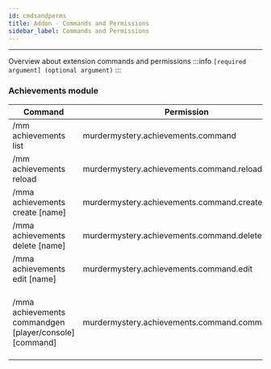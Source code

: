 ```yaml
---
id: cmdsandperms
title: Addon - Commands and Permissions
sidebar_label: Commands and Permissions
---
```

---
Overview about extension commands and permissions
:::info
`[required argument] (optional argument)`
:::

### Achievements module

| Command                                                     | Permission                                | Description                                                                   |
|-------------------------------------------------------------|-------------------------------------------|-------------------------------------------------------------------------------|
| /mm achievements list                                       | murdermystery.achievements.command            | Shows list of unlocked achievements                                           |
| /mm achievements reload                                     | murdermystery.achievements.command.reload     | Reloads achievements configuration                                            |
| /mma achievements create \[name\]                           | murdermystery.achievements.command.create     | Creates new achievement                                                       |
| /mma achievements delete \[name\]                           | murdermystery.achievements.command.delete     | Deletes existing achievement                                                  |
| /mma achievements edit \[name\]                             | murdermystery.achievements.command.edit       | Edits existing achievement                                                    |
| /mma achievements commandgen \[player/console\] \[command\] | murdermystery.achievements.command.commandgen | Create reward command for achievements **\(%player% placeholder supported\)** |
